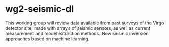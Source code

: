 # wg2-seismic-dl
This working group will review data available from past surveys of the Virgo detector site, made with arrays of seismic sensors, as well as current measurement and model extraction methods. New seismic inversion approaches based on machine learning.